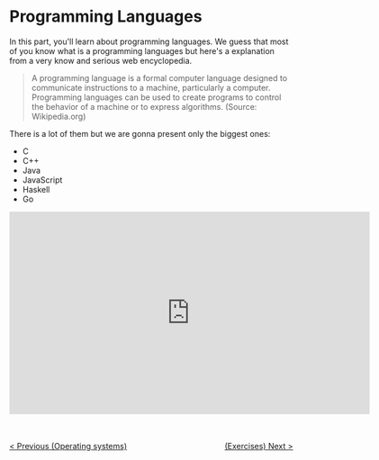 # Programming Languages

In this part, you'll learn about programming languages. We guess that most of you know what is a programming languages but here's a explanation from a very know and serious web encyclopedia.

> A programming language is a formal computer language designed to communicate instructions to a machine, particularly a computer.
> Programming languages can be used to create programs to control the behavior of a machine or to express algorithms. (Source: Wikipedia.org)

There is a lot of them but we are gonna present only the biggest ones:
* C
* C++
* Java
* JavaScript
* Haskell
* Go

<center><iframe width="640" height="360" src="https://www.youtube.com/embed/S3nWfuoy-vw" frameborder="0" allowfullscreen></iframe></center>

<br/><br/>
<span style="float:left">[< Previous (Operating systems)](../OperatingSystems)</span><span style="float:right">[(Exercises) Next >](../Exercises)</span>
